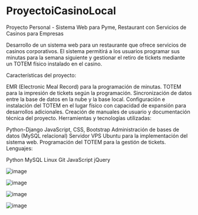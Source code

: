 # ProyectoiCasinoLocal
Proyecto Personal - Sistema Web para Pyme, Restaurant con Servicios de Casinos para Empresas

Desarrollo de un sistema web para un restaurante que ofrece servicios de casinos corporativos. El sistema permitirá a los usuarios programar sus minutas para la semana siguiente y gestionar el retiro de tickets mediante un TOTEM físico instalado en el casino.

Características del proyecto:

EMR (Electronic Meal Record) para la programación de minutas.
TOTEM para la impresión de tickets según la programación.
Sincronización de datos entre la base de datos en la nube y la base local.
Configuración e instalación del TOTEM en el lugar físico con capacidad de expansión para desarrollos adicionales.
Creación de manuales de usuario y documentación técnica del proyecto.
Herramientas y tecnologías utilizadas:

Python-Django
JavaScript, CSS, Bootstrap
Administración de bases de datos (MySQL relacional)
Servidor VPS Ubuntu para la implementación del sistema web.
Programación del TOTEM para la gestión de tickets.
Lenguajes:

Python
MySQL
Linux
Git
JavaScript
jQuery

![image](https://github.com/user-attachments/assets/51411384-9d20-4ea6-83ac-3325e76e2333)

![image](https://github.com/user-attachments/assets/42548bbc-c727-4da4-b3e1-a2861c2b65d7)

![image](https://github.com/user-attachments/assets/cc4d43f9-dcf2-4609-bfc3-a40ccd671c6c)

![image](https://github.com/user-attachments/assets/05415a62-8efc-4d3a-8d03-e2f2374ad0f5)





